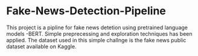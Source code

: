 # Fake-News-Detection-Pipeline
This project is a pipline for fake news detetion using pretrained language models -BERT. Simple preprecessing and exploration techniques has been applied.  The dataset used in this simple challnge is the fake news public dataset available on Kaggle. 
